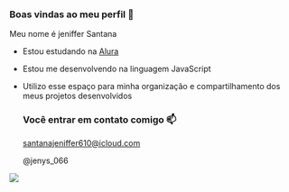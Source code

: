 ### Boas vindas ao meu perfil 💙

Meu nome é jeniffer Santana 

- Estou estudando na [Alura](https://WWW.alura.com.br)
- Estou me desenvolvendo na linguagem JavaScript
- Utilizo esse espaço para minha organização e compartilhamento dos meus projetos desenvolvidos

  ### Você entrar em contato comigo 📫

  santanajeniffer610@icloud.com
  
  @jenys_066

![]( https://media1.tenor.com/m/WaSkvMExcKUAAAAC/happy-baby-excited-baby.gif)
 
